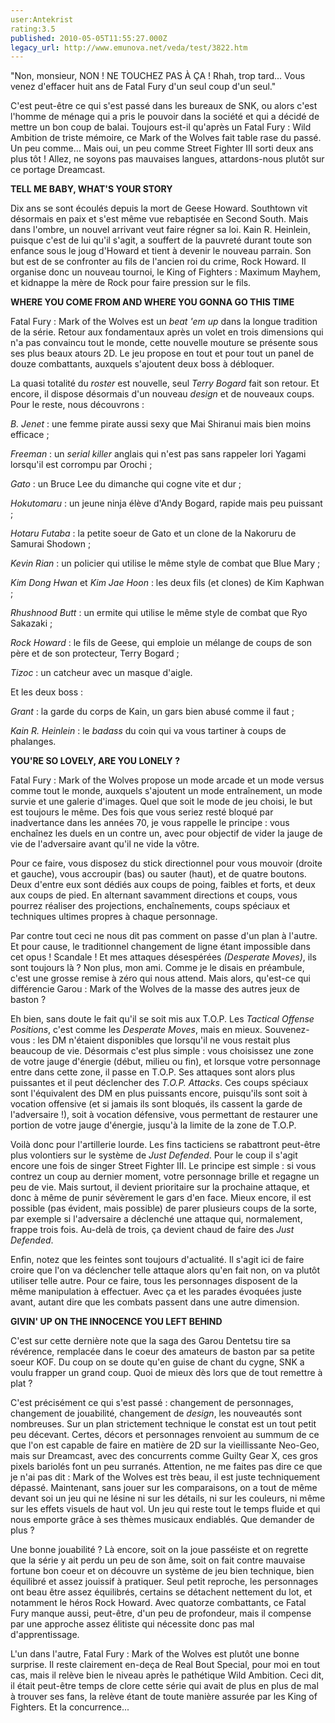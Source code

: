 ```yaml
---
user:Antekrist
rating:3.5
published: 2010-05-05T11:55:27.000Z
legacy_url: http://www.emunova.net/veda/test/3822.htm
---
```

"Non, monsieur, NON ! NE TOUCHEZ PAS À ÇA ! Rhah, trop tard... Vous venez d'effacer huit ans de Fatal Fury d'un seul coup d'un seul."  

C'est peut-être ce qui s'est passé dans les bureaux de SNK, ou alors c'est l'homme de ménage qui a pris le pouvoir dans la société et qui a décidé de mettre un bon coup de balai. Toujours est-il qu'après un Fatal Fury : Wild Ambition de triste mémoire, ce Mark of the Wolves fait table rase du passé. Un peu comme... Mais oui, un peu comme Street Fighter III sorti deux ans plus tôt ! Allez, ne soyons pas mauvaises langues, attardons-nous plutôt sur ce portage Dreamcast.  

  

**TELL ME BABY, WHAT'S YOUR STORY**  

Dix ans se sont écoulés depuis la mort de Geese Howard. Southtown vit désormais en paix et s'est même vue rebaptisée en Second South. Mais dans l'ombre, un nouvel arrivant veut faire régner sa loi. Kain R. Heinlein, puisque c'est de lui qu'il s'agit, a souffert de la pauvreté durant toute son enfance sous le joug d'Howard et tient à devenir le nouveau parrain. Son but est de se confronter au fils de l'ancien roi du crime, Rock Howard. Il organise donc un nouveau tournoi, le King of Fighters : Maximum Mayhem, et kidnappe la mère de Rock pour faire pression sur le fils.  

  

**WHERE YOU COME FROM AND WHERE YOU GONNA GO THIS TIME**  

Fatal Fury : Mark of the Wolves est un _beat 'em up_ dans la longue tradition de la série. Retour aux fondamentaux après un volet en trois dimensions qui n'a pas convaincu tout le monde, cette nouvelle mouture se présente sous ses plus beaux atours 2D. Le jeu propose en tout et pour tout un panel de douze combattants, auxquels s'ajoutent deux boss à débloquer.  

La quasi totalité du _roster_ est nouvelle, seul _Terry Bogard_ fait son retour. Et encore, il dispose désormais d'un nouveau _design_ et de nouveaux coups. Pour le reste, nous découvrons :  

_B. Jenet_ : une femme pirate aussi sexy que Mai Shiranui mais bien moins efficace ;  

_Freeman_ : un _serial killer_ anglais qui n'est pas sans rappeler Iori Yagami lorsqu'il est corrompu par Orochi ;  

_Gato_ : un Bruce Lee du dimanche qui cogne vite et dur ;  

_Hokutomaru_ : un jeune ninja élève d'Andy Bogard, rapide mais peu puissant ;  

_Hotaru Futaba_ : la petite soeur de Gato et un clone de la Nakoruru de Samurai Shodown ;  

_Kevin Rian_ : un policier qui utilise le même style de combat que Blue Mary ;  

_Kim Dong Hwan_ et _Kim Jae Hoon_ : les deux fils (et clones) de Kim Kaphwan ;  

_Rhushnood Butt_ : un ermite qui utilise le même style de combat que Ryo Sakazaki ;  

_Rock Howard_ : le fils de Geese, qui emploie un mélange de coups de son père et de son protecteur, Terry Bogard ;  

_Tizoc_ : un catcheur avec un masque d'aigle.  

Et les deux boss :   

_Grant_ : la garde du corps de Kain, un gars bien abusé comme il faut ;  

_Kain R. Heinlein_ : le _badass_ du coin qui va vous tartiner à coups de phalanges.  

  

**YOU'RE SO LOVELY, ARE YOU LONELY ?**  

Fatal Fury : Mark of the Wolves propose un mode arcade et un mode versus comme tout le monde, auxquels s'ajoutent un mode entraînement, un mode survie et une galerie d'images. Quel que soit le mode de jeu choisi, le but est toujours le même. Des fois que vous seriez resté bloqué par inadvertance dans les années 70, je vous rappelle le principe : vous enchaînez les duels en un contre un, avec pour objectif de vider la jauge de vie de l'adversaire avant qu'il ne vide la vôtre.  

Pour ce faire, vous disposez du stick directionnel pour vous mouvoir (droite et gauche), vous accroupir (bas) ou sauter (haut), et de quatre boutons. Deux d'entre eux sont dédiés aux coups de poing, faibles et forts, et deux aux coups de pied. En alternant savamment directions et coups, vous pourrez réaliser des projections, enchaînements, coups spéciaux et techniques ultimes propres à chaque personnage.  

Par contre tout ceci ne nous dit pas comment on passe d'un plan à l'autre. Et pour cause, le traditionnel changement de ligne étant impossible dans cet opus ! Scandale ! Et mes attaques désespérées _(Desperate Moves)_, ils sont toujours là ? Non plus, mon ami. Comme je le disais en préambule, c'est une grosse remise à zéro qui nous attend. Mais alors, qu'est-ce qui différencie Garou : Mark of the Wolves de la masse des autres jeux de baston ?  

Eh bien, sans doute le fait qu'il se soit mis aux T.O.P. Les _Tactical Offense Positions_, c'est comme les _Desperate Moves_, mais en mieux. Souvenez-vous : les DM n'étaient disponibles que lorsqu'il ne vous restait plus beaucoup de vie. Désormais c'est plus simple : vous choisissez une zone de votre jauge d'énergie (début, milieu ou fin), et lorsque votre personnage entre dans cette zone, il passe en T.O.P. Ses attaques sont alors plus puissantes et il peut déclencher des _T.O.P. Attacks_. Ces coups spéciaux sont l'équivalent des DM en plus puissants encore, puisqu'ils sont soit à vocation offensive (et si jamais ils sont bloqués, ils cassent la garde de l'adversaire !), soit à vocation défensive, vous permettant de restaurer une portion de votre jauge d'énergie, jusqu'à la limite de la zone de T.O.P.  

Voilà donc pour l'artillerie lourde. Les fins tacticiens se rabattront peut-être plus volontiers sur le système de _Just Defended_. Pour le coup il s'agit encore une fois de singer Street Fighter III. Le principe est simple : si vous contrez un coup au dernier moment, votre personnage brille et regagne un peu de vie. Mais surtout, il devient prioritaire sur la prochaine attaque, et donc à même de punir sévèrement le gars d'en face. Mieux encore, il est possible (pas évident, mais possible) de parer plusieurs coups de la sorte, par exemple si l'adversaire a déclenché une attaque qui, normalement, frappe trois fois. Au-delà de trois, ça devient chaud de faire des _Just Defended_.  

Enfin, notez que les feintes sont toujours d'actualité. Il s'agit ici de faire croire que l'on va déclencher telle attaque alors qu'en fait non, on va plutôt utiliser telle autre. Pour ce faire, tous les personnages disposent de la même manipulation à effectuer. Avec ça et les parades évoquées juste avant, autant dire que les combats passent dans une autre dimension.  

  

**GIVIN' UP ON THE INNOCENCE YOU LEFT BEHIND**  

C'est sur cette dernière note que la saga des Garou Dentetsu tire sa révérence, remplacée dans le coeur des amateurs de baston par sa petite soeur KOF. Du coup on se doute qu'en guise de chant du cygne, SNK a voulu frapper un grand coup. Quoi de mieux dès lors que de tout remettre à plat ?  

C'est précisément ce qui s'est passé : changement de personnages, changement de jouabilité, changement de _design_, les nouveautés sont nombreuses. Sur un plan strictement technique le constat est un tout petit peu décevant. Certes, décors et personnages renvoient au summum de ce que l'on est capable de faire en matière de 2D sur la vieillissante Neo-Geo, mais sur Dreamcast, avec des concurrents comme Guilty Gear X, ces gros pixels bariolés font un peu surranés. Attention, ne me faites pas dire ce que je n'ai pas dit : Mark of the Wolves est très beau, il est juste techniquement dépassé. Maintenant, sans jouer sur les comparaisons, on a tout de même devant soi un jeu qui ne lésine ni sur les détails, ni sur les couleurs, ni même sur les effets visuels de haut vol. Un jeu qui reste tout le temps fluide et qui nous emporte grâce à ses thèmes musicaux endiablés. Que demander de plus ?  

Une bonne jouabilité ? Là encore, soit on la joue passéiste et on regrette que la série y ait perdu un peu de son âme, soit on fait contre mauvaise fortune bon coeur et on découvre un système de jeu bien technique, bien équilibré et assez jouissif à pratiquer. Seul petit reproche, les personnages ont beau être assez équilibrés, certains se détachent nettement du lot, et notamment le héros Rock Howard. Avec quatorze combattants, ce Fatal Fury manque aussi, peut-être, d'un peu de profondeur, mais il compense par une approche assez élitiste qui nécessite donc pas mal d'apprentissage.  

L'un dans l'autre, Fatal Fury : Mark of the Wolves est plutôt une bonne surprise. Il reste clairement en-deça de Real Bout Special, pour moi en tout cas, mais il relève bien le niveau après le pathétique Wild Ambition. Ceci dit, il était peut-être temps de clore cette série qui avait de plus en plus de mal à trouver ses fans, la relève étant de toute manière assurée par les King of Fighters. Et la concurrence...